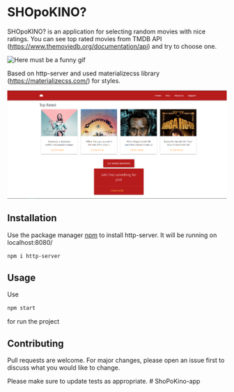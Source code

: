 # SHOpoKINO?

SHOpoKINO? is an application for selecting random movies with nice ratings. You can see top rated movies 
from TMDB API (https://www.themoviedb.org/documentation/api) and try to choose one. 

![Here must be a funny gif](https://media0.giphy.com/media/VbnUQpnihPSIgIXuZv/giphy.gif?cid=ecf05e47v23iwc7p4393hifv7ar2eccgzwemrdkbi7u5ojau&rid=giphy.gif)

Based on http-server and used materializecss library (https://materializecss.com/) for styles. 

![screenshot](./screenshots/page.png)


## Installation

Use the package manager [npm](https://www.npmjs.com/package/http-server) to install http-server.
It will be running on localhost:8080/

```bash
npm i http-server
```

## Usage

Use 

```bash
npm start 
```
for run the project

## Contributing
Pull requests are welcome. For major changes, please open an issue first to discuss what you would like to change.

Please make sure to update tests as appropriate.
#   S h o P o K i n o - a p p 
 
 